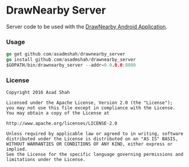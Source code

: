 # DrawNearby Server

Server code to be used with the [DrawNearby Android Application](https://github.com/asadmshah/drawnearby).

### Usage
```go
go get github.com/asadmshah/drawnearby_server
go install github.com/asadmshah/drawnearby_server
$GOPATH/bin/drawnearby_server --addr=0.0.0.0:8080
```

### License

    Copyright 2016 Asad Shah
    
    Licensed under the Apache License, Version 2.0 (the "License");
    you may not use this file except in compliance with the License.
    You may obtain a copy of the License at
    
    http://www.apache.org/licenses/LICENSE-2.0
    
    Unless required by applicable law or agreed to in writing, software
    distributed under the License is distributed on an "AS IS" BASIS,
    WITHOUT WARRANTIES OR CONDITIONS OF ANY KIND, either express or implied.
    See the License for the specific language governing permissions and
    limitations under the License.
